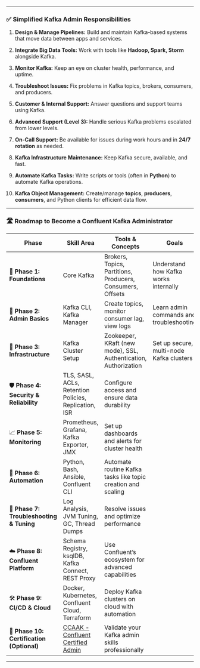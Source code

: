 
---

### ✅ **Simplified Kafka Admin Responsibilities**

1. **Design & Manage Pipelines:**
   Build and maintain Kafka-based systems that move data between apps and services.

2. **Integrate Big Data Tools:**
   Work with tools like **Hadoop, Spark, Storm** alongside Kafka.

3. **Monitor Kafka:**
   Keep an eye on cluster health, performance, and uptime.

4. **Troubleshoot Issues:**
   Fix problems in Kafka topics, brokers, consumers, and producers.

5. **Customer & Internal Support:**
   Answer questions and support teams using Kafka.

6. **Advanced Support (Level 3):**
   Handle serious Kafka problems escalated from lower levels.

7. **On-Call Support:**
   Be available for issues during work hours and in **24/7 rotation** as needed.

8. **Kafka Infrastructure Maintenance:**
   Keep Kafka secure, available, and fast.

9. **Automate Kafka Tasks:**
   Write scripts or tools (often in **Python**) to automate Kafka operations.

10. **Kafka Object Management:**
    Create/manage **topics**, **producers**, **consumers**, and Python clients for efficient data flow.

---

### 🛣️ **Roadmap to Become a Confluent Kafka Administrator**

| Phase                                     | Skill Area                                                                                 | Tools & Concepts                                                | Goals                                    |
| ----------------------------------------- | ------------------------------------------------------------------------------------------ | --------------------------------------------------------------- | ---------------------------------------- |
| 📘 **Phase 1: Foundations**               | Core Kafka                                                                                 | Brokers, Topics, Partitions, Producers, Consumers, Offsets      | Understand how Kafka works internally    |
| 📗 **Phase 2: Admin Basics**              | Kafka CLI, Kafka Manager                                                                   | Create topics, monitor consumer lag, view logs                  | Learn admin commands and troubleshooting |
| 🧰 **Phase 3: Infrastructure**            | Kafka Cluster Setup                                                                        | Zookeeper, KRaft (new mode), SSL, Authentication, Authorization | Set up secure, multi-node Kafka clusters |
| 🛡️ **Phase 4: Security & Reliability**   | TLS, SASL, ACLs, Retention Policies, Replication, ISR                                      | Configure access and ensure data durability                     |                                          |
| 📈 **Phase 5: Monitoring**                | Prometheus, Grafana, Kafka Exporter, JMX                                                   | Set up dashboards and alerts for cluster health                 |                                          |
| 🔄 **Phase 6: Automation**                | Python, Bash, Ansible, Confluent CLI                                                       | Automate routine Kafka tasks like topic creation and scaling    |                                          |
| 🧪 **Phase 7: Troubleshooting & Tuning**  | Log Analysis, JVM Tuning, GC, Thread Dumps                                                 | Resolve issues and optimize performance                         |                                          |
| ☁️ **Phase 8: Confluent Platform**        | Schema Registry, ksqlDB, Kafka Connect, REST Proxy                                         | Use Confluent’s ecosystem for advanced capabilities             |                                          |
| 🛠️ **Phase 9: CI/CD & Cloud**            | Docker, Kubernetes, Confluent Cloud, Terraform                                             | Deploy Kafka clusters on cloud with automation                  |                                          |
| 🧾 **Phase 10: Certification (Optional)** | [CCAAK - Confluent Certified Admin](https://www.confluent.io/certification/administrator/) | Validate your Kafka admin skills professionally                 |                                          |

---

